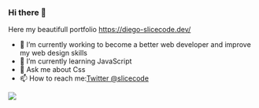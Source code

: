 ### Hi there 👋

Here my beautifull portfolio https://diego-slicecode.dev/

- 🔭 I’m currently working to become a better web developer and improve my web design skills
- 🌱 I’m currently learning JavaScript
- 💬 Ask me about Css
- 📫 How to reach me:[Twitter @slicecode](https://twitter.com/slicecodediego)

<img src="https://github-readme-stats.vercel.app/api?username=webdiego&&show_icons=true&title_color=fff&icon_color=f25f5c&text_color=fdc500&bg_color=50514f ">
